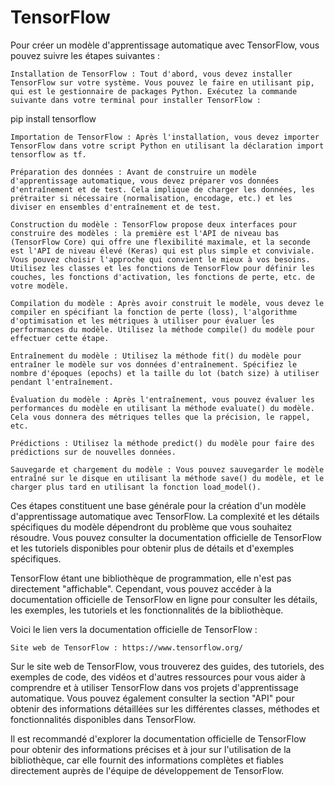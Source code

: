 # TensorFlow

Pour créer un modèle d'apprentissage automatique avec TensorFlow, vous pouvez suivre les étapes suivantes :

    Installation de TensorFlow : Tout d'abord, vous devez installer TensorFlow sur votre système. Vous pouvez le faire en utilisant pip, qui est le gestionnaire de packages Python. Exécutez la commande suivante dans votre terminal pour installer TensorFlow :

pip install tensorflow

    Importation de TensorFlow : Après l'installation, vous devez importer TensorFlow dans votre script Python en utilisant la déclaration import tensorflow as tf.

    Préparation des données : Avant de construire un modèle d'apprentissage automatique, vous devez préparer vos données d'entraînement et de test. Cela implique de charger les données, les prétraiter si nécessaire (normalisation, encodage, etc.) et les diviser en ensembles d'entraînement et de test.

    Construction du modèle : TensorFlow propose deux interfaces pour construire des modèles : la première est l'API de niveau bas (TensorFlow Core) qui offre une flexibilité maximale, et la seconde est l'API de niveau élevé (Keras) qui est plus simple et conviviale. Vous pouvez choisir l'approche qui convient le mieux à vos besoins. Utilisez les classes et les fonctions de TensorFlow pour définir les couches, les fonctions d'activation, les fonctions de perte, etc. de votre modèle.

    Compilation du modèle : Après avoir construit le modèle, vous devez le compiler en spécifiant la fonction de perte (loss), l'algorithme d'optimisation et les métriques à utiliser pour évaluer les performances du modèle. Utilisez la méthode compile() du modèle pour effectuer cette étape.

    Entraînement du modèle : Utilisez la méthode fit() du modèle pour entraîner le modèle sur vos données d'entraînement. Spécifiez le nombre d'époques (epochs) et la taille du lot (batch size) à utiliser pendant l'entraînement.

    Évaluation du modèle : Après l'entraînement, vous pouvez évaluer les performances du modèle en utilisant la méthode evaluate() du modèle. Cela vous donnera des métriques telles que la précision, le rappel, etc.

    Prédictions : Utilisez la méthode predict() du modèle pour faire des prédictions sur de nouvelles données.

    Sauvegarde et chargement du modèle : Vous pouvez sauvegarder le modèle entraîné sur le disque en utilisant la méthode save() du modèle, et le charger plus tard en utilisant la fonction load_model().

Ces étapes constituent une base générale pour la création d'un modèle d'apprentissage automatique avec TensorFlow. La complexité et les détails spécifiques du modèle dépendront du problème que vous souhaitez résoudre. Vous pouvez consulter la documentation officielle de TensorFlow et les tutoriels disponibles pour obtenir plus de détails et d'exemples spécifiques.



TensorFlow étant une bibliothèque de programmation, elle n'est pas directement "affichable". Cependant, vous pouvez accéder à la documentation officielle de TensorFlow en ligne pour consulter les détails, les exemples, les tutoriels et les fonctionnalités de la bibliothèque.

Voici le lien vers la documentation officielle de TensorFlow :

    Site web de TensorFlow : https://www.tensorflow.org/

Sur le site web de TensorFlow, vous trouverez des guides, des tutoriels, des exemples de code, des vidéos et d'autres ressources pour vous aider à comprendre et à utiliser TensorFlow dans vos projets d'apprentissage automatique. Vous pouvez également consulter la section "API" pour obtenir des informations détaillées sur les différentes classes, méthodes et fonctionnalités disponibles dans TensorFlow.

Il est recommandé d'explorer la documentation officielle de TensorFlow pour obtenir des informations précises et à jour sur l'utilisation de la bibliothèque, car elle fournit des informations complètes et fiables directement auprès de l'équipe de développement de TensorFlow.